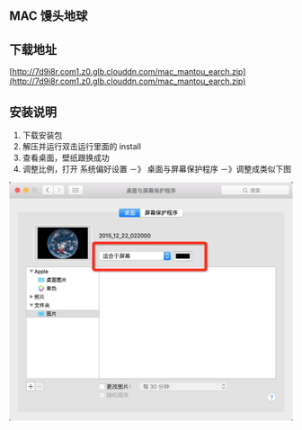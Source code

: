 ## MAC 馒头地球

## 下载地址

[http://7d9i8r.com1.z0.glb.clouddn.com/mac_mantou_earch.zip](http://7d9i8r.com1.z0.glb.clouddn.com/mac_mantou_earch.zip)

## 安装说明

1. 下载安装包
2. 解压并运行双击运行里面的 install
3. 查看桌面，壁纸跟换成功
4. 调整比例，打开 系统偏好设置 －》 桌面与屏幕保护程序 －》调整成类似下图

![](demo.png)
